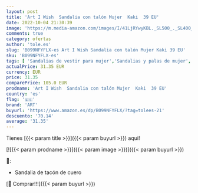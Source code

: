 ```yaml
---
layout: post
title: 'Art I Wish  Sandalia con talón Mujer  Kaki  39 EU'
date: 2022-10-04 21:30:39
image: 'https://m.media-amazon.com/images/I/41LjRYwyKBL._SL500_._SL400_.jpg'
comments: true
category: ofertas
author: 'tole.es'
slug: 'B099NFYFLX-es Art I Wish Sandalia con talón Mujer Kaki 39 EU'
sku: 'B099NFYFLX-es'
tags: [ 'Sandalias de vestir para mujer','Sandalias y palas de mujer','Zapatos','Zapatos para mujer','Zapatos y complementos','art','sandalia','🇪🇸', ]
actualPrice: 31.35 EUR
currency: EUR
price: 31.35
comparePrice: 105.0 EUR
prodname: 'Art I Wish  Sandalia con talón Mujer  Kaki  39 EU'
country: 'es'
flag: '🇪🇸'
brand: 'ART'
buyurl: 'https://www.amazon.es/dp/B099NFYFLX/?tag=tolees-21'
descuento: '70.14'
average: '31.35'
---
```


Tienes [{{< param title >}}]({{< param buyurl >}}) aqui!

[![{{< param prodname >}}]({{< param image >}})]({{< param buyurl >}})

🔎:

- Sandalia de tacón de cuero

[🛒 Comprar!!!]({{< param buyurl >}})
